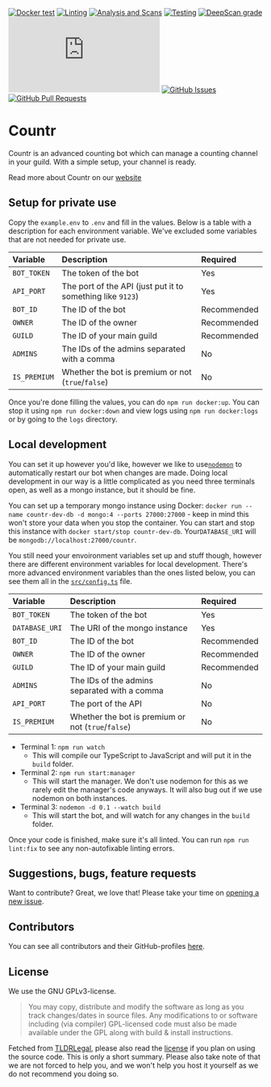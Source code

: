 [![Docker test](https://img.shields.io/github/workflow/status/countr/countr/Docker%20Compose)](https://github.com/countr/countr/actions/workflows/docker-test.yml)
[![Linting](https://img.shields.io/github/workflow/status/countr/countr/Linting?label=quality)](https://github.com/countr/countr/actions/workflows/linting.yml)
[![Analysis and Scans](https://img.shields.io/github/workflow/status/countr/countr/Analysis%20and%20Scans?label=scan)](https://github.com/countr/countr/actions/workflows/analysis-and-scans.yml)
[![Testing](https://img.shields.io/github/workflow/status/countr/countr/Testing?label=test)](https://github.com/countr/countr/actions/workflows/testing.yml)
[![DeepScan grade](https://deepscan.io/api/teams/16173/projects/19382/branches/621619/badge/grade.svg)](https://deepscan.io/dashboard#view=project&tid=16173&pid=19382&bid=621619)
[![discord.js version](https://img.shields.io/github/package-json/dependency-version/countr/countr/discord.js)](https://www.npmjs.com/package/discord.js)
[![GitHub Issues](https://img.shields.io/github/issues-raw/countr/countr.svg)](https://github.com/countr/countr/issues)
[![GitHub Pull Requests](https://img.shields.io/github/issues-pr-raw/countr/countr.svg)](https://github.com/countr/countr/pulls)

# Countr

Countr is an advanced counting bot which can manage a counting channel in your guild. With a simple setup, your channel is ready.

Read more about Countr on our [website](https://countr.xyz)

## Setup for private use

Copy the `example.env` to `.env` and fill in the values. Below is a table with a description for each environment variable. We've excluded some variables that are not needed for private use.

| Variable     | Description                                                | Required    |
|:-------------|:-----------------------------------------------------------|:------------|
| `BOT_TOKEN`  | The token of the bot                                       | Yes         |
| `API_PORT`   | The port of the API (just put it to something like `9123`) | Yes         |
| `BOT_ID`     | The ID of the bot                                          | Recommended |
| `OWNER`      | The ID of the owner                                        | Recommended |
| `GUILD`      | The ID of your main guild                                  | Recommended |
| `ADMINS`     | The IDs of the admins separated with a comma               | No          |
| `IS_PREMIUM` | Whether the bot is premium or not (`true`/`false`)         | No          |

Once you're done filling the values, you can do `npm run docker:up`. You can stop it using `npm run docker:down` and view logs using `npm run docker:logs` or by going to the `logs` directory.

## Local development

You can set it up however you'd like, however we like to use[`nodemon`](https://nodemon.io/) to automatically restart our bot when changes are made. Doing local development in our way is a little complicated as you need three terminals open, as well as a mongo instance, but it should be fine.

You can set up a temporary mongo instance using Docker: `docker run --name countr-dev-db -d mongo:4 --ports 27000:27000` - keep in mind this won't store your data when you stop the container. You can start and stop this instance with `docker start/stop countr-dev-db`. Your`DATABASE_URI` will be `mongodb://localhost:27000/countr`.

You still need your envoironment variables set up and stuff though, however there are different environment variables for local development. There's more advanced environment variables than the ones listed below, you can see them all in the [`src/config.ts`](src/config.ts) file.

| Variable       | Description                                                | Required    |
|:---------------|:-----------------------------------------------------------|:------------|
| `BOT_TOKEN`    | The token of the bot                                       | Yes         |
| `DATABASE_URI` | The URI of the mongo instance                              | Yes         |
| `BOT_ID`       | The ID of the bot                                          | Recommended |
| `OWNER`        | The ID of the owner                                        | Recommended |
| `GUILD`        | The ID of your main guild                                  | Recommended |
| `ADMINS`       | The IDs of the admins separated with a comma               | No          |
| `API_PORT`     | The port of the API                                        | No          |
| `IS_PREMIUM`   | Whether the bot is premium or not (`true`/`false`)         | No          |

- Terminal 1: `npm run watch`
  - This will compile our TypeScript to JavaScript and will put it in the `build` folder.
- Terminal 2: `npm run start:manager`
  - This will start the manager. We don't use nodemon for this as we rarely edit the manager's code anyways. It will also bug out if we use nodemon on both instances.
- Terminal 3: `nodemon -d 0.1 --watch build`
  - This will start the bot, and will watch for any changes in the `build` folder.

Once your code is finished, make sure it's all linted. You can run `npm run lint:fix` to see any non-autofixable linting errors.

## Suggestions, bugs, feature requests

Want to contribute? Great, we love that! Please take your time on [opening a new issue](https://github.com/countr/countr/issues/new).

## Contributors

You can see all contributors and their GitHub-profiles [here](https://github.com/countr/countr/graphs/contributors).

## License

We use the GNU GPLv3-license.

> You may copy, distribute and modify the software as long as you track changes/dates in source files. Any modifications to or software including (via compiler) GPL-licensed code must also be made available under the GPL along with build & install instructions.

Fetched from [TLDRLegal](https://tldrlegal.com/license/gnu-general-public-license-v3-(gpl-3)), please also read the [license](https://github.com/countr/countr/blob/master/LICENSE) if you plan on using the source code. This is only a short summary. Please also take note of that we are not forced to help you, and we won't help you host it yourself as we do not recommend you doing so.
